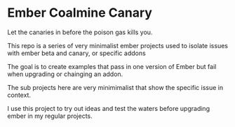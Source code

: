 Ember Coalmine Canary
=====================

Let the canaries in before the poison gas kills you. 

This repo is a series of very minimalist ember projects used to isolate issues with ember beta and canary, or specific addons

The goal is to create examples that pass in one version of Ember but fail when upgrading or chainging an addon.

The sub projects here are very minimimalist that show the specific issue in context.

I use this project to try out ideas and test the waters before upgrading ember in my regular projects.
